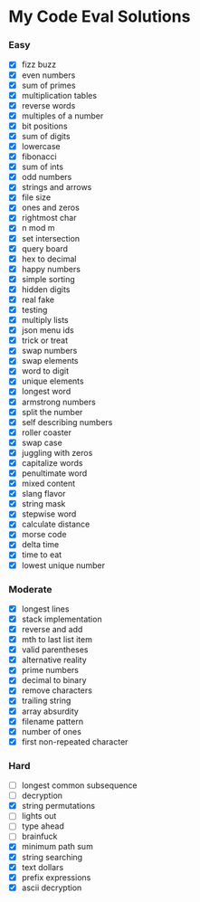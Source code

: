 # My Code Eval Solutions

### Easy

- [x] fizz buzz
- [x] even numbers
- [x] sum of primes
- [x] multiplication tables
- [x] reverse words
- [x] multiples of a number
- [x] bit positions
- [x] sum of digits
- [x] lowercase
- [x] fibonacci
- [x] sum of ints
- [x] odd numbers
- [x] strings and arrows
- [x] file size
- [x] ones and zeros
- [x] rightmost char
- [x] n mod m
- [x] set intersection
- [x] query board
- [x] hex to decimal
- [x] happy numbers
- [x] simple sorting
- [x] hidden digits
- [x] real fake
- [x] testing
- [x] multiply lists
- [x] json menu ids
- [x] trick or treat
- [x] swap numbers
- [x] swap elements
- [x] word to digit
- [x] unique elements
- [x] longest word
- [x] armstrong numbers
- [x] split the number
- [x] self describing numbers
- [x] roller coaster
- [x] swap case
- [x] juggling with zeros
- [x] capitalize words
- [x] penultimate word
- [x] mixed content
- [x] slang flavor
- [x] string mask
- [x] stepwise word
- [x] calculate distance
- [x] morse code
- [x] delta time
- [x] time to eat
- [x] lowest unique number

### Moderate

- [x] longest lines
- [x] stack implementation
- [x] reverse and add
- [x] mth to last list item
- [x] valid parentheses
- [x] alternative reality
- [x] prime numbers
- [x] decimal to binary
- [x] remove characters
- [x] trailing string
- [x] array absurdity
- [x] filename pattern
- [x] number of ones
- [x] first non-repeated character

### Hard

- [ ] longest common subsequence
- [ ] decryption
- [x] string permutations
- [ ] lights out
- [ ] type ahead
- [ ] brainfuck
- [x] minimum path sum
- [x] string searching
- [x] text dollars
- [x] prefix expressions
- [x] ascii decryption